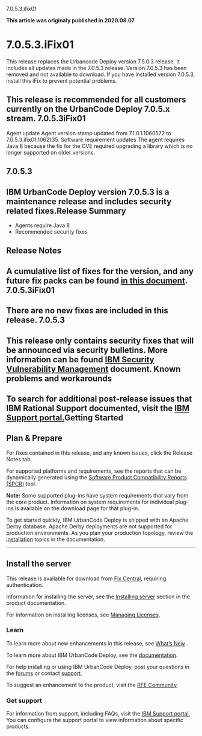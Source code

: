 





7.0.5.3.ifix01

**This article was originaly published in 2020.08.07**


7.0.5.3.iFix01
==============




This release replaces the Urbancode Deploy version 7.5.0.3 release. It includes all updates made in the 7.0.5.3 release. Version 7.0.5.3 has been removed and not available to download. If you have installed version 7.0.5.3, install this iFix to prevent potential problems.

This release is recommended for all customers currently on the UrbanCode Deploy 7.0.5.x stream.
7.0.5.3iFix01
-------------



Agent update
Agent version stamp updated from 7.1.0.1.1060572 to 7.0.5.3.ifix01.1062135.
Software requirement updates
The agent requires Java 8 because the fix for the CVE required upgrading a library which is no longer supported on older versions.

7.0.5.3
-------


IBM UrbanCode Deploy version 7.0.5.3 is a maintenance release and includes security related fixes.Release Summary
---------------

  
* Agents require Java 8
* Recommended security fixes

Release Notes
-------------

  
A cumulative list of fixes for the version, and any future fix packs can be found [in this document](https://www.urbancode.com/whats-new/fixlist/).
7.0.5.3iFix01
-------------


There are no new fixes are included in this release.
7.0.5.3
-------


This release only contains security fixes that will be announced via security bulletins. More information can be found [IBM Security Vulnerability Management](https://www.ibm.com/security/secure-engineering/bulletins.html) document.
Known problems and workarounds
------------------------------


To search for additional post-release issues that IBM Rational Support documented, visit the [IBM Support portal.](https://www-947.ibm.com/support/entry/myportal/support?brandind=Rational)Getting Started
---------------

  
Plan & Prepare
--------------


For fixes contained in this release, and any known issues, click the Release Notes tab.

For supported platforms and requirements, see the reports that can be dynamically generated using the [Software Product Compatibility Reports (SPCR)](https://www.ibm.com/software/reports/compatibility/clarity/index.html) tool.

**Note:** Some supported plug-ins have system requirements that vary from the core product. Information on system requirements for individual plug-ins is available on the download page for that plug-in.

To get started quickly, IBM UrbanCode Deploy is shipped with an Apache Derby database. Apache Derby deployments are not supported for production environments. As you plan your production topology, review the [installation](http://www.ibm.com/support/knowledgecenter/SS4GSP_7.0.5/com.ibm.udeploy.install.doc/topics/install_ch.html) topics in the documentation.



---


Install the server
------------------


This release is available for download from [Fix Central](https://www.ibm.com/support/fixcentral/swg/downloadFixes?parent=ibm%7ERational&product=ibm/Rational/IBM+UrbanCode+Deploy&release=All&platform=All&function=fixId&fixids=7.0.5.3.ifix01-IBM-UrbanCode-Deploy&includeRequisites=1&includeSupersedes=0&downloadMethod=http), requiring authentication.

Information for installing the server, see the [Installing server](http://www-01.ibm.com/support/knowledgecenter/SS4GSP_7.0.5/com.ibm.udeploy.install.doc/topics/install_ch.html) section in the product documentation.

For information on installing licenses, see [Managing Licenses](https://www.ibm.com/support/knowledgecenter/SS4GSP_7.0.5/com.ibm.udeploy.doc/topics/licenseManage.html).
### Learn


To learn more about new enhancements in this release, see [What’s New](../) .

To learn more about IBM UrbanCode Deploy, see the [documentation](http://www-01.ibm.com/support/knowledgecenter/SS4GSP_7.0.5/com.ibm.udeploy.doc/ucd_version_welcome.html).

For help installing or using IBM UrbanCode Deploy, post your questions in the [forums](https://developer.ibm.com/answers?community=urbancode) or contact [support](http://www-947.ibm.com/support/entry/portal/support?brandind=Rational).

To suggest an enhancement to the product, visit the [RFE Community](http://www.ibm.com/developerworks/rfe/execute?use_case=submitRfe).
### Get support


For information from support, including FAQs, visit the [IBM Support portal.](https://www.ibm.com/support/home) You can configure the support portal to view information about specific products.




